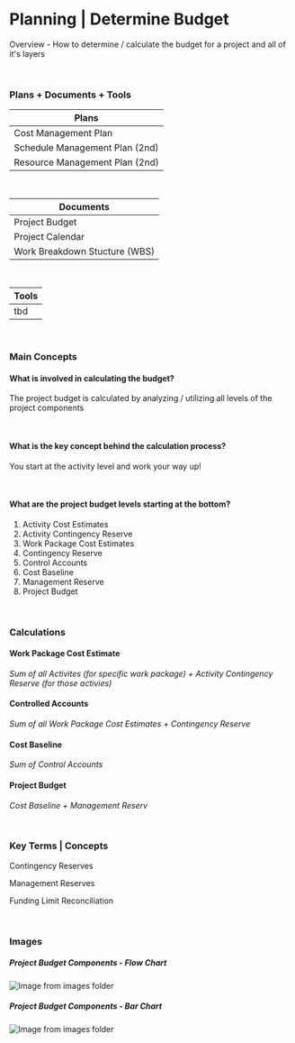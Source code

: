 # Planning | Determine Budget

Overview - How to determine / calculate the budget for a project and all of it's layers

<br>

### Plans + Documents + Tools

| Plans                          |
| ------------------------------ |
| Cost Management Plan           |
| Schedule Management Plan (2nd) |
| Resource Management Plan (2nd) |

<br>

| Documents                     |
| ----------------------------- |
| Project Budget                |
| Project Calendar              |
| Work Breakdown Stucture (WBS) |

<br>

| Tools |
| ----- |
| tbd   |

<br>

### Main Concepts

#### What is involved in calculating the budget?

The project budget is calculated by analyzing / utilizing all levels of the project components

<br>

#### What is the key concept behind the calculation process?

You start at the activity level and work your way up!

<br>

#### What are the project budget levels starting at the bottom?

1. Activity Cost Estimates
2. Activity Contingency Reserve
3. Work Package Cost Estimates
4. Contingency Reserve
5. Control Accounts
6. Cost Baseline
7. Management Reserve
8. Project Budget

<br>

### Calculations

#### Work Package Cost Estimate

_Sum of all Activites (for specific work package) + Activity Contingency Reserve (for those activies)_

#### Controlled Accounts

_Sum of all Work Package Cost Estimates + Contingency Reserve_

#### Cost Baseline

_Sum of Control Accounts_

#### Project Budget

_Cost Baseline + Management Reserv_

<br>

### Key Terms | Concepts

Contingency Reserves

Management Reserves

Funding Limit Reconciliation

<br>

### Images

##### Project Budget Components - Flow Chart

![Image from images folder](/pmp/predictive/phases/planning/determine-budget/planning_budget_project-budget-components_flowChart.png)
<br>

##### Project Budget Components - Bar Chart

![Image from images folder](/pmp/predictive/phases/planning/determine-budget/planning_budget_project-budget-components_barChart.png)
